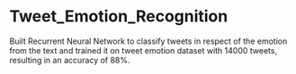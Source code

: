 # Tweet_Emotion_Recognition
Built Recurrent Neural Network to classify tweets in respect of the emotion from the text and trained it on tweet emotion dataset with 14000 tweets, resulting in an accuracy of 88%.
